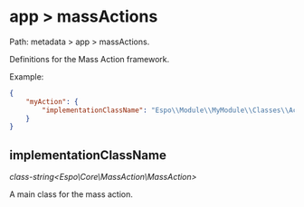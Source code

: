 # app > massActions

Path: metadata > app > massActions.

Definitions for the Mass Action framework.

Example:

```json
{
    "myAction": {
        "implementationClassName": "Espo\\Module\\MyModule\\Classes\\Actions\\MyAction"
    }
}
```

## implementationClassName

*class-string<Espo\Core\MassAction\MassAction\>*

A main class for the mass action.
